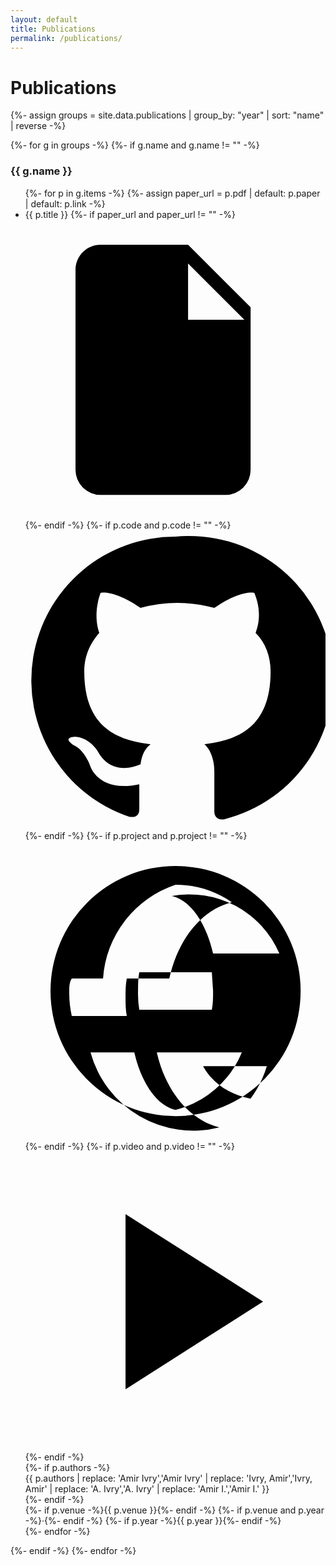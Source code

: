 ```yaml
---
layout: default
title: Publications
permalink: /publications/
---
```


# Publications

{%- assign groups = site.data.publications | group_by: "year" | sort: "name" | reverse -%}

{%- for g in groups -%}
  {%- if g.name and g.name != "" -%}
  <h3 class="pub-year">{{ g.name }}</h3>
  <ul class="pubs">
    {%- for p in g.items -%}
      {%- assign paper_url = p.pdf | default: p.paper | default: p.link -%}
      <li>
        <div class="pub-title">
          {{ p.title }}
          <span class="links icons">
            {%- if paper_url and paper_url != "" -%}
              <a href="{{ paper_url | relative_url }}" target="_blank" rel="noopener" aria-label="Paper" title="Paper">
                <svg viewBox="0 0 24 24"><path d="M6 2h7l5 5v13a2 2 0 0 1-2 2H6a2 2 0 0 1-2-2V4c0-1.1.9-2 2-2Zm7 1.5V8h4.5L13 3.5Z"/></svg>
              </a>
            {%- endif -%}
            {%- if p.code and p.code != "" -%}
              <a href="{{ p.code }}" target="_blank" rel="noopener" aria-label="Code" title="Code">
                <svg viewBox="0 0 24 24"><path d="M12 .5A11.5 11.5 0 0 0 8.3 22.9c.6.1.8-.2.8-.6v-2c-3.2.7-3.9-1.4-3.9-1.4-.5-1.4-1.3-1.7-1.3-1.7-1.1-.7.1-.7.1-.7 1.2.1 1.8 1.2 1.8 1.2 1 1.8 2.7 1.3 3.4 1 .1-.8.4-1.3.8-1.6-2.6-.3-5.3-1.3-5.3-5.8 0-1.3.5-2.3 1.2-3.1-.1-.3-.5-1.5.1-3.2 0 0 1-.3 3.2 1.2a11.2 11.2 0 0 1 5.9 0c2.2-1.5 3.2-1.2 3.2-1.2.7 1.7.2 2.9.1 3.2.8.8 1.2 1.9 1.2 3.1 0 4.5-2.7 5.5-5.3 5.8.4.3.8 1.1.8 2.2v3.2c0 .3.2.7.8.6A11.5 11.5 0 0 0 12 .5Z"/></svg>
              </a>
            {%- endif -%}
            {%- if p.project and p.project != "" -%}
              <a href="{{ p.project | relative_url }}" target="_blank" rel="noopener" aria-label="Project" title="Project page">
                <svg viewBox="0 0 24 24"><path d="M12 2a10 10 0 1 0 .001 20.001A10 10 0 0 0 12 2Zm0 1.5c1.7 0 3.2.5 4.5 1.4-2.4.6-4.3 2.9-5 6.1H6.2A8.5 8.5 0 0 1 12 3.5Zm-8.3 7.5h4.4c-.1.5-.1 1-.1 1.5s0 1 .1 1.5H3.7A8.4 8.4 0 0 1 3.5 12c0-.3 0-.7.2-1Zm1.5 5.9h5.3c.7 3.1 2.6 5.4 5 6a8.5 8.5 0 0 1-10.3-6Zm6.8 0h5.3A7.8 7.8 0 0 1 12 21.5c-1.4-.3-2.7-2-3.3-4.6ZM20.3 9h-5.3c-.6-2.6-1.9-4.3-3.3-4.6A7.8 7.8 0 0 1 20.3 9ZM15 12c0 .5 0 1-.1 1.5H9.1A7.7 7.7 0 0 1 9 12c0-.5 0-1 .1-1.5h5.8ZM14.2 18h5.1A8.5 8.5 0 0 1 18 20.6c-1.7-.3-3.1-1.3-3.8-2.6Z"/></svg>
              </a>
            {%- endif -%}
            {%- if p.video and p.video != "" -%}
              <a href="{{ p.video }}" target="_blank" rel="noopener" aria-label="Video" title="Video">
                <svg viewBox="0 0 24 24"><path d="M8 5v14l11-7L8 5Z"/></svg>
              </a>
            {%- endif -%}
          </span>
        </div>
        {%- if p.authors -%}
          <div class="pub-authors">
            {{ p.authors
              | replace: 'Amir Ivry','<span class="me">Amir Ivry</span>'
              | replace: 'Ivry, Amir','<span class="me">Ivry, Amir</span>'
              | replace: 'A. Ivry','<span class="me">A. Ivry</span>'
              | replace: 'Amir I.','<span class="me">Amir I.</span>' }}
          </div>
        {%- endif -%}
        <div class="pub-venue">
          {%- if p.venue -%}<span>{{ p.venue }}</span>{%- endif -%}
          {%- if p.venue and p.year -%}<span class="dot">·</span>{%- endif -%}
          {%- if p.year -%}<span>{{ p.year }}</span>{%- endif -%}
        </div>
      </li>
    {%- endfor -%}
  </ul>
  {%- endif -%}
{%- endfor -%}
